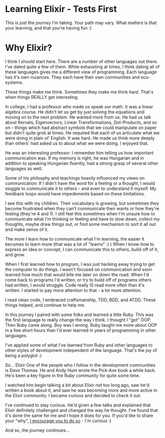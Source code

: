 # Learning Elixir - Tests First
This is just the journey I'm taking. Your path may vary. What matters is that your learning, and that you're having fun :)

# Why Elixir? 
I think I should start here. There are a number of other languages out there. I've dated quite a few of them. While exhausting at times, I think dating all of these languages gives me a different view of programming. Each language has it's own nuiances. They each have their own communities and eco-systems.  

These things make me think. Sometimes they make me think hard. That's when things REALLY get interesting.  

In college, I had a professor who made us speak our math. It was a linear algebra course. He didn't let us get by just solving the equations and moving on to the next problem. He wanted more from us. He had us talk about Kernels, Eigenvectors, Linear Transformations, Dot-Products, and so on - things which had abstract symbols that we could manipulate on paper but didn't quite grok at times. He required that each of us articulate what we were doing in plain ol' English. It was hard. He made us think more deeply than others' had asked us to about what we were doing. I enjoyed that.  

He was an interesting professor. I remember him telling us how important communication was. If my memory is right, he was Hungarian and in addition to speaking Hungarian fluently, had a strong grasp of several other languages as well.  

Some of his philosphy and teachings heavily influenced my views on communication: If I didn't have the word for a feeling or a thought, I would stuggle to communicate it to others - and even to understand it myself. My feedback loops would have impedements based on these limitations. 

I see this with my children. Their vocabulary is growing, but sometimes they become frustrated when they can't communicate their wants or how they're feeling (they're 4 and 1). I still feel this sometimes when I'm unsure how to communicate what I'm thinking or feeling and have to slow down, collect my thoughts, maybe draw things out, or find some mechanism to sort it all out and make sense of it.

The more I learn how to communicate what I'm learning, the easier it becomes to learn more (that was a lot of "learns" :) ) When I know how to express an idea or concept, I can communicate this to others, build off of it, and grow. 

When I first learned how to program, I was just hacking away trying to get the computer to do things. I wasn't focused on communication and soon learned how much that would bite me later on down the road. When I'd come back to programs I'd written, or try to build off of programs others had written, I would struggle. Code really IS read more often than it's written. I started to pay more attention to that - a lot more attention.

I read clean code, I embraced craftsmanship, TDD, BDD, and ATDD. These things helped, and continue to help me.

In this journey I paired with some folks and learned a little Ruby. This was the first language to really change the way I think. I thought I "got" OOP. Then Ruby came along. Boy was I wrong. Ruby taught me more about OOP in a few short hours than I'd ever learned in years of programming in other languages. 

I've applied some of what I've learned from Ruby and other languages to other styles of development independent of the language. That's the joy of being a polyglot :)

So... Elixir
One of the people who I follow in the development communities is Dave Thomas. He and Andy Hunt wrote the Pick-Axe book a while back. He's been a key figure in the Ruby community for quite some time.

I watched him begin talking a bit about Elixir not too long ago, saw he'd written a book about it, and saw he was becoming more and more active in the Elixir community. I became curious and decided to check it out.

I've continued to stay curious. He'd given a few talks and explained that Elixir definitely challenged and changed the way he thought. I've found that it's done the same for me and I hope it does for you. If you'd like to share your "why", [I encourage you to do so](https://github.com/xDD-CLE/test-driven-elixir/blob/master/whys/.gitignore) - I'm curious :)

And so, the journey continues...



